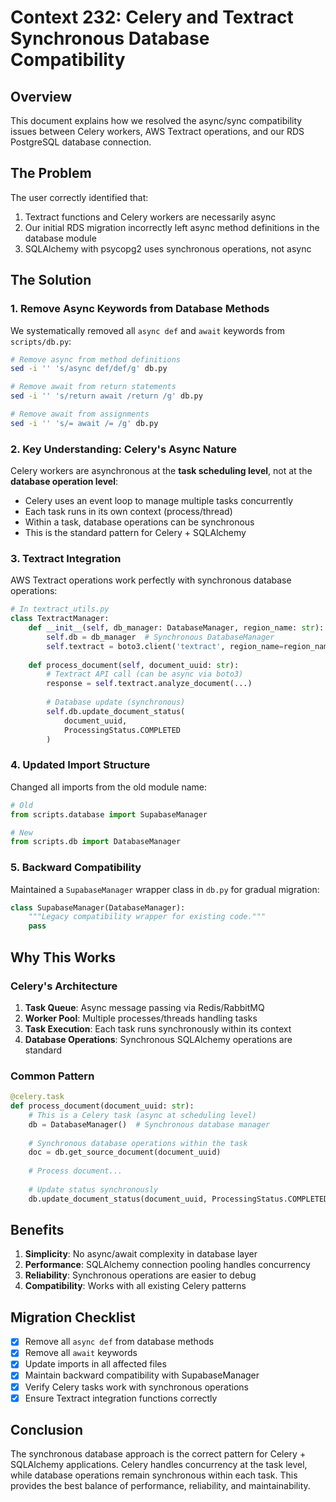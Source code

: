 # Context 232: Celery and Textract Synchronous Database Compatibility

## Overview
This document explains how we resolved the async/sync compatibility issues between Celery workers, AWS Textract operations, and our RDS PostgreSQL database connection.

## The Problem
The user correctly identified that:
1. Textract functions and Celery workers are necessarily async
2. Our initial RDS migration incorrectly left async method definitions in the database module
3. SQLAlchemy with psycopg2 uses synchronous operations, not async

## The Solution

### 1. Remove Async Keywords from Database Methods
We systematically removed all `async def` and `await` keywords from `scripts/db.py`:

```bash
# Remove async from method definitions
sed -i '' 's/async def/def/g' db.py

# Remove await from return statements
sed -i '' 's/return await /return /g' db.py

# Remove await from assignments
sed -i '' 's/= await /= /g' db.py
```

### 2. Key Understanding: Celery's Async Nature
Celery workers are asynchronous at the **task scheduling level**, not at the **database operation level**:

- Celery uses an event loop to manage multiple tasks concurrently
- Each task runs in its own context (process/thread)
- Within a task, database operations can be synchronous
- This is the standard pattern for Celery + SQLAlchemy

### 3. Textract Integration
AWS Textract operations work perfectly with synchronous database operations:

```python
# In textract_utils.py
class TextractManager:
    def __init__(self, db_manager: DatabaseManager, region_name: str):
        self.db = db_manager  # Synchronous DatabaseManager
        self.textract = boto3.client('textract', region_name=region_name)
    
    def process_document(self, document_uuid: str):
        # Textract API call (can be async via boto3)
        response = self.textract.analyze_document(...)
        
        # Database update (synchronous)
        self.db.update_document_status(
            document_uuid, 
            ProcessingStatus.COMPLETED
        )
```

### 4. Updated Import Structure
Changed all imports from the old module name:
```python
# Old
from scripts.database import SupabaseManager

# New
from scripts.db import DatabaseManager
```

### 5. Backward Compatibility
Maintained a `SupabaseManager` wrapper class in `db.py` for gradual migration:
```python
class SupabaseManager(DatabaseManager):
    """Legacy compatibility wrapper for existing code."""
    pass
```

## Why This Works

### Celery's Architecture
1. **Task Queue**: Async message passing via Redis/RabbitMQ
2. **Worker Pool**: Multiple processes/threads handling tasks
3. **Task Execution**: Each task runs synchronously within its context
4. **Database Operations**: Synchronous SQLAlchemy operations are standard

### Common Pattern
```python
@celery.task
def process_document(document_uuid: str):
    # This is a Celery task (async at scheduling level)
    db = DatabaseManager()  # Synchronous database manager
    
    # Synchronous database operations within the task
    doc = db.get_source_document(document_uuid)
    
    # Process document...
    
    # Update status synchronously
    db.update_document_status(document_uuid, ProcessingStatus.COMPLETED)
```

## Benefits

1. **Simplicity**: No async/await complexity in database layer
2. **Performance**: SQLAlchemy connection pooling handles concurrency
3. **Reliability**: Synchronous operations are easier to debug
4. **Compatibility**: Works with all existing Celery patterns

## Migration Checklist

- [x] Remove all `async def` from database methods
- [x] Remove all `await` keywords
- [x] Update imports in all affected files
- [x] Maintain backward compatibility with SupabaseManager
- [x] Verify Celery tasks work with synchronous operations
- [x] Ensure Textract integration functions correctly

## Conclusion

The synchronous database approach is the correct pattern for Celery + SQLAlchemy applications. Celery handles concurrency at the task level, while database operations remain synchronous within each task. This provides the best balance of performance, reliability, and maintainability.